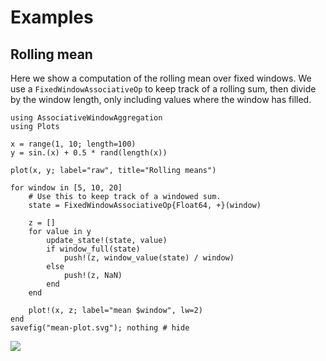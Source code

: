 # Examples

## Rolling mean
Here we show a computation of the rolling mean over fixed windows. We use a 
`FixedWindowAssociativeOp` to keep track of a rolling sum, then divide by the window
length, only including values where the window has filled.

```@example mean
using AssociativeWindowAggregation
using Plots

x = range(1, 10; length=100)
y = sin.(x) + 0.5 * rand(length(x))

plot(x, y; label="raw", title="Rolling means")

for window in [5, 10, 20]
    # Use this to keep track of a windowed sum.
    state = FixedWindowAssociativeOp{Float64, +}(window)

    z = []
    for value in y
        update_state!(state, value)
        if window_full(state)
            push!(z, window_value(state) / window)
        else
            push!(z, NaN)
        end
    end

    plot!(x, z; label="mean $window", lw=2)
end
savefig("mean-plot.svg"); nothing # hide
```

![](mean-plot.svg)
